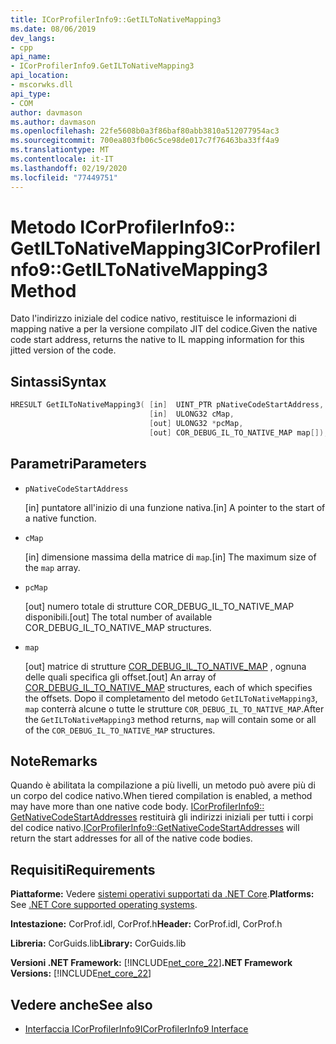 ```yaml
---
title: ICorProfilerInfo9::GetILToNativeMapping3
ms.date: 08/06/2019
dev_langs:
- cpp
api_name:
- ICorProfilerInfo9.GetILToNativeMapping3
api_location:
- mscorwks.dll
api_type:
- COM
author: davmason
ms.author: davmason
ms.openlocfilehash: 22fe5608b0a3f86baf80abb3810a512077954ac3
ms.sourcegitcommit: 700ea803fb06c5ce98de017c7f76463ba33ff4a9
ms.translationtype: MT
ms.contentlocale: it-IT
ms.lasthandoff: 02/19/2020
ms.locfileid: "77449751"
---
```

# <a name="icorprofilerinfo9getiltonativemapping3-method"></a><span data-ttu-id="ae7c9-102">Metodo ICorProfilerInfo9:: GetILToNativeMapping3</span><span class="sxs-lookup"><span data-stu-id="ae7c9-102">ICorProfilerInfo9::GetILToNativeMapping3 Method</span></span>

<span data-ttu-id="ae7c9-103">Dato l'indirizzo iniziale del codice nativo, restituisce le informazioni di mapping native a per la versione compilato JIT del codice.</span><span class="sxs-lookup"><span data-stu-id="ae7c9-103">Given the native code start address, returns the native to IL mapping information for this jitted version of the code.</span></span>

## <a name="syntax"></a><span data-ttu-id="ae7c9-104">Sintassi</span><span class="sxs-lookup"><span data-stu-id="ae7c9-104">Syntax</span></span>

```cpp
HRESULT GetILToNativeMapping3( [in]  UINT_PTR pNativeCodeStartAddress,
                               [in]  ULONG32 cMap,
                               [out] ULONG32 *pcMap,
                               [out] COR_DEBUG_IL_TO_NATIVE_MAP map[]);
```

## <a name="parameters"></a><span data-ttu-id="ae7c9-105">Parametri</span><span class="sxs-lookup"><span data-stu-id="ae7c9-105">Parameters</span></span>

- `pNativeCodeStartAddress`

  <span data-ttu-id="ae7c9-106">\[in] puntatore all'inizio di una funzione nativa.</span><span class="sxs-lookup"><span data-stu-id="ae7c9-106">\[in] A pointer to the start of a native function.</span></span>

- `cMap`

  <span data-ttu-id="ae7c9-107">\[in] dimensione massima della matrice di `map`.</span><span class="sxs-lookup"><span data-stu-id="ae7c9-107">\[in] The maximum size of the `map` array.</span></span>

- `pcMap`

  <span data-ttu-id="ae7c9-108">\[out] numero totale di strutture COR_DEBUG_IL_TO_NATIVE_MAP disponibili.</span><span class="sxs-lookup"><span data-stu-id="ae7c9-108">\[out] The total number of available COR_DEBUG_IL_TO_NATIVE_MAP structures.</span></span>

- `map`

  <span data-ttu-id="ae7c9-109">\[out] matrice di strutture [COR_DEBUG_IL_TO_NATIVE_MAP](../debugging/cor-debug-il-to-native-map-structure.md) , ognuna delle quali specifica gli offset.</span><span class="sxs-lookup"><span data-stu-id="ae7c9-109">\[out] An array of [COR_DEBUG_IL_TO_NATIVE_MAP](../debugging/cor-debug-il-to-native-map-structure.md) structures, each of which specifies the offsets.</span></span> <span data-ttu-id="ae7c9-110">Dopo il completamento del metodo `GetILToNativeMapping3`, `map` conterrà alcune o tutte le strutture `COR_DEBUG_IL_TO_NATIVE_MAP`.</span><span class="sxs-lookup"><span data-stu-id="ae7c9-110">After the `GetILToNativeMapping3` method returns, `map` will contain some or all of the `COR_DEBUG_IL_TO_NATIVE_MAP` structures.</span></span>

## <a name="remarks"></a><span data-ttu-id="ae7c9-111">Note</span><span class="sxs-lookup"><span data-stu-id="ae7c9-111">Remarks</span></span>

<span data-ttu-id="ae7c9-112">Quando è abilitata la compilazione a più livelli, un metodo può avere più di un corpo del codice nativo.</span><span class="sxs-lookup"><span data-stu-id="ae7c9-112">When tiered compilation is enabled, a method may have more than one native code body.</span></span> <span data-ttu-id="ae7c9-113">[ICorProfilerInfo9:: GetNativeCodeStartAddresses](icorprofilerinfo9-getnativecodestartaddresses-method.md) restituirà gli indirizzi iniziali per tutti i corpi del codice nativo.</span><span class="sxs-lookup"><span data-stu-id="ae7c9-113">[ICorProfilerInfo9::GetNativeCodeStartAddresses](icorprofilerinfo9-getnativecodestartaddresses-method.md) will return the start addresses for all of the native code bodies.</span></span>

## <a name="requirements"></a><span data-ttu-id="ae7c9-114">Requisiti</span><span class="sxs-lookup"><span data-stu-id="ae7c9-114">Requirements</span></span>

<span data-ttu-id="ae7c9-115">**Piattaforme:** Vedere [sistemi operativi supportati da .NET Core](../../../core/install/dependencies.md?pivots=os-windows).</span><span class="sxs-lookup"><span data-stu-id="ae7c9-115">**Platforms:** See [.NET Core supported operating systems](../../../core/install/dependencies.md?pivots=os-windows).</span></span>

<span data-ttu-id="ae7c9-116">**Intestazione:** CorProf.idl, CorProf.h</span><span class="sxs-lookup"><span data-stu-id="ae7c9-116">**Header:** CorProf.idl, CorProf.h</span></span>

<span data-ttu-id="ae7c9-117">**Libreria:** CorGuids.lib</span><span class="sxs-lookup"><span data-stu-id="ae7c9-117">**Library:** CorGuids.lib</span></span>

<span data-ttu-id="ae7c9-118">**Versioni .NET Framework:** [!INCLUDE[net_core_22](../../../../includes/net-core-22-md.md)]</span><span class="sxs-lookup"><span data-stu-id="ae7c9-118">**.NET Framework Versions:** [!INCLUDE[net_core_22](../../../../includes/net-core-22-md.md)]</span></span>

## <a name="see-also"></a><span data-ttu-id="ae7c9-119">Vedere anche</span><span class="sxs-lookup"><span data-stu-id="ae7c9-119">See also</span></span>

- [<span data-ttu-id="ae7c9-120">Interfaccia ICorProfilerInfo9</span><span class="sxs-lookup"><span data-stu-id="ae7c9-120">ICorProfilerInfo9 Interface</span></span>](icorprofilerinfo9-interface.md)
